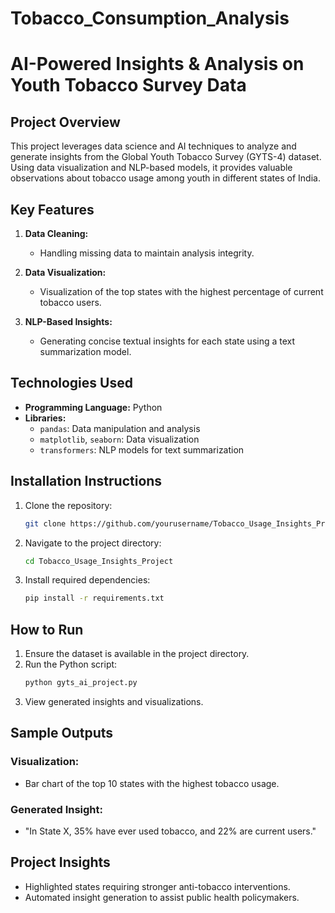 # Tobacco_Consumption_Analysis

# AI-Powered Insights & Analysis on Youth Tobacco Survey Data

## **Project Overview**
This project leverages data science and AI techniques to analyze and generate insights from the Global Youth Tobacco Survey (GYTS-4) dataset. Using data visualization and NLP-based models, it provides valuable observations about tobacco usage among youth in different states of India.

## **Key Features**
1. **Data Cleaning:**
   - Handling missing data to maintain analysis integrity.

2. **Data Visualization:**
   - Visualization of the top states with the highest percentage of current tobacco users.

3. **NLP-Based Insights:**
   - Generating concise textual insights for each state using a text summarization model.

## **Technologies Used**
- **Programming Language:** Python  
- **Libraries:**
  - `pandas`: Data manipulation and analysis
  - `matplotlib`, `seaborn`: Data visualization
  - `transformers`: NLP models for text summarization

## **Installation Instructions**
1. Clone the repository:
   ```bash
   git clone https://github.com/yourusername/Tobacco_Usage_Insights_Project.git
   ```

2. Navigate to the project directory:
   ```bash
   cd Tobacco_Usage_Insights_Project
   ```

3. Install required dependencies:
   ```bash
   pip install -r requirements.txt
   ```

## **How to Run**
1. Ensure the dataset is available in the project directory.
2. Run the Python script:
   ```bash
   python gyts_ai_project.py
   ```
3. View generated insights and visualizations.

## **Sample Outputs**
### **Visualization:**
- Bar chart of the top 10 states with the highest tobacco usage.

### **Generated Insight:**
- "In State X, 35% have ever used tobacco, and 22% are current users."

## **Project Insights**
- Highlighted states requiring stronger anti-tobacco interventions.
- Automated insight generation to assist public health policymakers.
